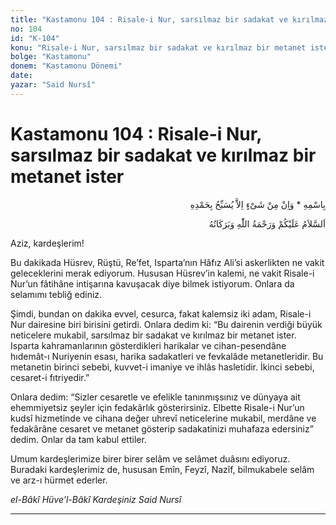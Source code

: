 ```yaml
---
title: "Kastamonu 104 : Risale-i Nur, sarsılmaz bir sadakat ve kırılmaz bir metanet ister"
no: 104
id: "K-104"
konu: "Risale-i Nur, sarsılmaz bir sadakat ve kırılmaz bir metanet ister"
bolge: "Kastamonu"
donem: "Kastamonu Dönemi"
date: 
yazar: "Said Nursî"
---
```


# Kastamonu 104 : Risale-i Nur, sarsılmaz bir sadakat ve kırılmaz bir metanet ister

<p class="arabic" dir="rtl" title="Meal: “O’nun adıyla” * “Hiçbir şey yoktur ki O'nu hamd ile tesbih etmesin” [İsrâ Suresi, 17:44]">بِاسْمِهِ * وَاِنْ مِنْ شَىْءٍ اِلاَّ يُسَبِّحُ بِحَمْدِهِ</p>

<p class="arabic" dir="rtl" title="Meal: “Allah’ın selâmı, rahmeti ve bereketleri, üzerinize olsun.”">اَلسَّلاَمُ عَلَيْكُمْ وَرَحْمَةُ اللّٰهِ وَبَرَكَاتُهُ</p>

Aziz, kardeşlerim!

Bu dakikada Hüsrev, Rüştü, Re’fet, Isparta’nın Hâfız Ali’si askerlikten ne vakit geleceklerini merak ediyorum. Hususan Hüsrev’in kalemi, ne vakit Risale-i Nur’un fâtihâne intişarına kavuşacak diye bilmek istiyorum. Onlara da selamımı tebliğ ediniz.

Şimdi, bundan on dakika evvel, cesurca, fakat kalemsiz iki adam, Risale-i Nur dairesine biri birisini getirdi. Onlara dedim ki: “Bu dairenin verdiği büyük neticelere mukabil, sarsılmaz bir sadakat ve kırılmaz bir metanet ister. Isparta kahramanlarının gösterdikleri harikalar ve cihan-pesendâne hıdemât-ı Nuriyenin esası, harika sadakatleri ve fevkalâde metanetleridir. Bu metanetin birinci sebebi, kuvvet-i imaniye ve ihlâs hasletidir. İkinci sebebi, cesaret-i fıtriyedir.”

Onlara dedim: “Sizler cesaretle ve efelikle tanınmışsınız ve dünyaya ait ehemmiyetsiz şeyler için fedakârlık gösterirsiniz. Elbette Risale-i Nur’un kudsî hizmetinde ve cihana değer uhrevî neticelerine mukabil, merdâne ve fedakârâne cesaret ve metanet gösterip sadakatinizi muhafaza edersiniz” dedim. Onlar da tam kabul ettiler.

Umum kardeşlerimize birer birer selâm ve selâmet duâsını ediyoruz. Buradaki kardeşlerimiz de, hususan Emîn, Feyzî, Nazîf, bilmukabele selâm ve arz-ı hürmet ederler.

*el-Bâkî Hüve’l-Bâkî*
*Kardeşiniz*
*Said Nursî*

***
